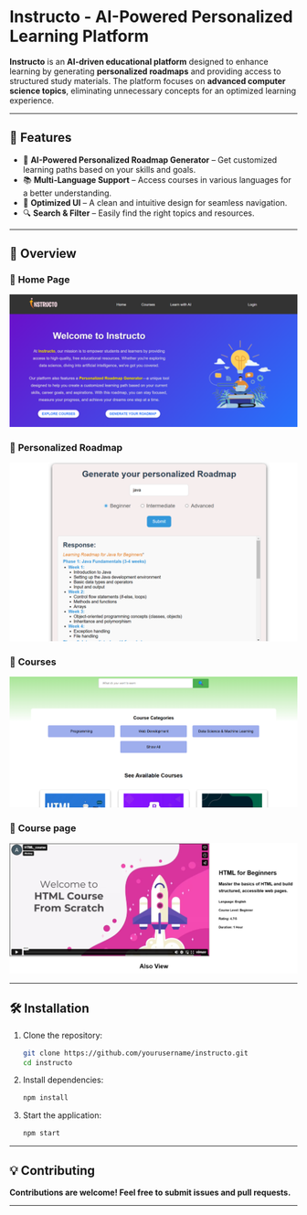 # Instructo - AI-Powered Personalized Learning Platform

**Instructo** is an **AI-driven educational platform** designed to enhance learning by generating **personalized roadmaps** and providing access to structured study materials. The platform focuses on **advanced computer science topics**, eliminating unnecessary concepts for an optimized learning experience.

---

## 🚀 Features

- 🎯 **AI-Powered Personalized Roadmap Generator** – Get customized learning paths based on your skills and goals.
- 📚 **Multi-Language Support** – Access courses in various languages for a better understanding. 
- 🚀 **Optimized UI** – A clean and intuitive design for seamless navigation.
- 🔍 **Search & Filter** – Easily find the right topics and resources.

---

## 📸 Overview

### 🔹 **Home Page**

![Home Page](./images/home.png)

### 🔹 **Personalized Roadmap**

![Personalized Roadmap](./images/roadmap.png)

### 🔹 **Courses**

![Courses](images/courses.png)

### 🔹 **Course page**

![Course page](/images/coursepage.png)

---

## 🛠 Installation

1. Clone the repository:

   ```bash
   git clone https://github.com/yourusername/instructo.git
   cd instructo
   ```

2. Install dependencies:

   ```bash
   npm install
   ```

3. Start the application:

   ```bash
   npm start
   ```

---

## 💡 Contributing

**Contributions are welcome! Feel free to submit issues and pull requests.**

---
